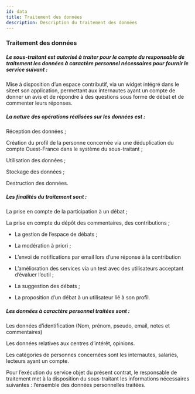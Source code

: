 ```yaml
---
id: data
title: Traitement des données
description: Description du traitement des données
---
```


### Traitement des données 

##### Le sous-traitant est autorisé à traiter pour le compte du responsable de traitement les données à caractère personnel nécessaires pour fournir le service suivant :
 
Mise à disposition d’un espace contributif, via un widget intégré dans le siteet son application,  permettant aux internautes ayant un compte de donner un avis et de répondre à des questions sous forme de débat et de commenter leurs réponses.  
 
##### La nature des opérations réalisées sur les données est :

Réception des données ;

Création du profil de la personne concernée via une déduplication du compte Ouest-France dans le système du sous-traitant ;

Utilisation des données ;

Stockage des données ;

Destruction des données.
 
##### Les finalités du traitement sont :

La prise en compte de la participation à un débat ; 

La prise en compte du dépôt des commentaires, des contributions ; 

- La gestion de l’espace de débats ;

- La modération à priori ;

- L’envoi de notifications par email lors d’une réponse à la contribution

- L’amélioration des services via un test avec des utilisateurs acceptant d’évaluer l’outil ; 

- La suggestion des débats ; 

- La proposition d’un débat à un utilisateur lié à son profil. 
 
##### Les données à caractère personnel traitées sont :

Les données d’identification (Nom,  prénom, pseudo, email, notes et commentaires) 

Les données relatives aux centres d’intérêt, opinions.
 
Les catégories de personnes concernées sont les internautes, salariés, lecteurs ayant un compte.
 
Pour l’exécution du service objet du présent contrat, le responsable de traitement met à la disposition du sous-traitant les informations nécessaires suivantes : l’ensemble des données personnelles traitées.

